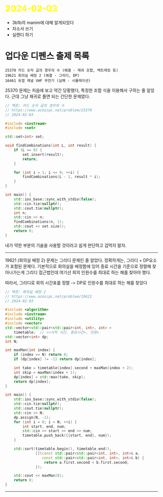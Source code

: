# <span style="color:yellow">2024-02-03</span>

- 3b1b의 manim에 대해 알게되었다
- 자소서 쓰기
- 실랜디 하기


# 업다운 디펜스 출제 목록
```
25370 카드 숫자 곱의 경우의 수 (해결 - 재귀 조합, 백트래킹 등)
19621 회의실 배정 2 (해결 - 그리디, DP)
16461 듀얼 채널 VHF 무전기 (실패 - 시뮬레이션)
```

25370 문제는 처음에 보고 약간 당황했다, 특정한 조합 식을 이용해서 구하는 줄 알았다.
근데 그냥 재귀로 풀면 되는 간단한 문제였다.

```cpp
// 백준: 카드 숫자 곱의 경우의 수
// https://www.acmicpc.net/problem/25370
// 2024-02-03

#include <iostream>
#include <set>

std::set<int> set;

void findCombinations(int L, int result) {
    if (L == 0) {
        set.insert(result);
        return;
    }

    for (int i = 1; i <= 9; ++i) {
        findCombinations(L - 1, result * i);
    }
}

int main() {
    std::ios_base::sync_with_stdio(false);
    std::cin.tie(nullptr);
    std::cout.tie(nullptr);
    int n;
    std::cin >> n;
    findCombinations(n, 1);
    std::cout << set.size();
    return 0;
}
```


내가 약한 부분의 기술을 사용할 것이라고 쉽게 판단하고 겁먹지 말자.


- - -


19621 (회의실 배정 2) 문제는 그리디 문제인 줄 알았다.
정확하게는, 그리디 + DP요소가 포함된 문제다. 기본적으로 회의실을 배정함에 있어 종료 시간을 기준으로 정렬해 찾아나가는게 그리디 접근법인데 여기선 회의 인원수를 최대로 하는 해를 찾아야 했다.

따라서, 그리디로 회의 시간표를 정렬 -> DP로 인원수를 최대로 하는 해를 찾았다

```cpp
// 백준: 회의실 배정 2
// https://www.acmicpc.net/problem/19621
// 2024-02-03

#include <algorithm>
#include <iostream>
#include <utility>
#include <vector>
std::vector<std::pair<std::pair<int, int>, int> >
    timetable;  // <<시작 시간, 종료시간>, 인원>
std::vector<int> dp;
int N;

int maxMan(int index) {
    if (index >= N) return 0;
    if (dp[index] != -1) return dp[index];

    int take = timetable[index].second + maxMan(index + 2);
    int skip = maxMan(index + 1);
    dp[index] = std::max(take, skip);
    return dp[index];
}

int main() {
    std::ios_base::sync_with_stdio(false);
    std::cin.tie(nullptr);
    std::cout.tie(nullptr);
    std::cin >> N;
    dp.assign(N, -1);
    for (int i = 0; i < N; ++i) {
        int start, end, num;
        std::cin >> start >> end >> num;
        timetable.push_back({{start, end}, num});
    }

    std::sort(timetable.begin(), timetable.end(),
              [](const std::pair<std::pair<int, int>, int>& a,
                 const std::pair<std::pair<int, int>, int>& b) {
                  return a.first.second < b.first.second;
              });

    std::cout << maxMan(0);
    return 0;
}
```


- - -


